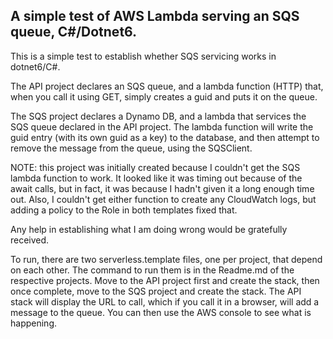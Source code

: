 ## A simple test of AWS Lambda serving an SQS queue, C#/Dotnet6.

This is a simple test to establish whether SQS servicing works in dotnet6/C#.

The API project declares an SQS queue, and a lambda function (HTTP) that, when you call it using GET, simply creates a guid and puts it on the queue.

The SQS project declares a Dynamo DB, and a lambda that services the SQS queue declared in the API project.  The lambda function will write the guid entry (with its own guid as a key) to
the database, and then attempt to remove the message from the queue, using the SQSClient.

NOTE: this project was initially created because I couldn't get the SQS lambda function to work.  It looked like it was timing out because of the await calls, but in fact, it was because
I hadn't given it a long enough time out.  Also, I couldn't get either function to create any CloudWatch logs, but adding a policy to the Role in both templates fixed that.

Any help in establishing what I am doing wrong would be gratefully received.

To run, there are two serverless.template files, one per project, that depend on each other.  The command to run them is in the Readme.md of the respective projects.
Move to the API project first and create the stack, then once complete, move to the SQS project and create the stack.  The API stack will display the URL to call,
which if you call it in a browser, will add a message to the queue.  You can then use the AWS console to see what is happening.


